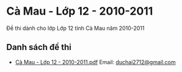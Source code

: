 # Cà Mau - Lớp 12 - 2010-2011

Đề thi dành cho lớp Lớp 12 tỉnh Cà Mau năm 2010-2011

## Danh sách đề thi

- [Cà Mau - Lớp 12 - 2010-2011.pdf](Cà%20Mau%20-%20Lớp%2012%20-%202010-2011.pdf)
Email: duchai2712@gmail.com

